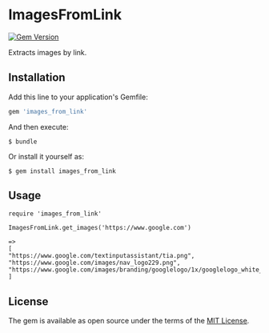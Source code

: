 # ImagesFromLink

[![Gem Version](https://badge.fury.io/rb/images_from_link.svg)](https://badge.fury.io/rb/images_from_link)

Extracts images by link.

## Installation

Add this line to your application's Gemfile:

```ruby
gem 'images_from_link'
```

And then execute:

    $ bundle

Or install it yourself as:

    $ gem install images_from_link

## Usage

```
require 'images_from_link'
  
ImagesFromLink.get_images('https://www.google.com')
 
=>
[
"https://www.google.com/textinputassistant/tia.png",
"https://www.google.com/images/nav_logo229.png",
"https://www.google.com/images/branding/googlelogo/1x/googlelogo_white_background_color_272x92dp.png"
]
```

## License

The gem is available as open source under the terms of the [MIT License](http://opensource.org/licenses/MIT).


